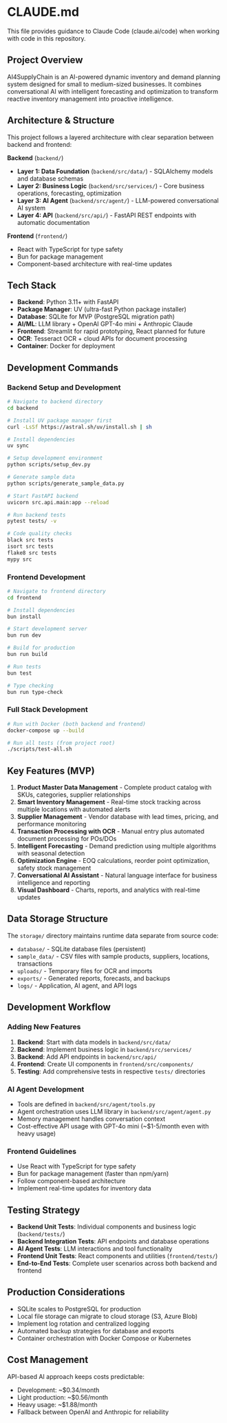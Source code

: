 # CLAUDE.md

This file provides guidance to Claude Code (claude.ai/code) when working with code in this repository.

## Project Overview

AI4SupplyChain is an AI-powered dynamic inventory and demand planning system designed for small to medium-sized businesses. It combines conversational AI with intelligent forecasting and optimization to transform reactive inventory management into proactive intelligence.

## Architecture & Structure

This project follows a layered architecture with clear separation between backend and frontend:

**Backend** (`backend/`)
- **Layer 1: Data Foundation** (`backend/src/data/`) - SQLAlchemy models and database schemas
- **Layer 2: Business Logic** (`backend/src/services/`) - Core business operations, forecasting, optimization
- **Layer 3: AI Agent** (`backend/src/agent/`) - LLM-powered conversational AI system
- **Layer 4: API** (`backend/src/api/`) - FastAPI REST endpoints with automatic documentation

**Frontend** (`frontend/`)
- React with TypeScript for type safety
- Bun for package management
- Component-based architecture with real-time updates

## Tech Stack

- **Backend**: Python 3.11+ with FastAPI
- **Package Manager**: UV (ultra-fast Python package installer)
- **Database**: SQLite for MVP (PostgreSQL migration path)
- **AI/ML**: LLM library + OpenAI GPT-4o mini + Anthropic Claude
- **Frontend**: Streamlit for rapid prototyping, React planned for future
- **OCR**: Tesseract OCR + cloud APIs for document processing
- **Container**: Docker for deployment

## Development Commands

### Backend Setup and Development
```bash
# Navigate to backend directory
cd backend

# Install UV package manager first
curl -LsSf https://astral.sh/uv/install.sh | sh

# Install dependencies
uv sync

# Setup development environment
python scripts/setup_dev.py

# Generate sample data
python scripts/generate_sample_data.py

# Start FastAPI backend
uvicorn src.api.main:app --reload

# Run backend tests
pytest tests/ -v

# Code quality checks
black src tests
isort src tests
flake8 src tests
mypy src
```

### Frontend Development
```bash
# Navigate to frontend directory
cd frontend

# Install dependencies
bun install

# Start development server
bun run dev

# Build for production
bun run build

# Run tests
bun test

# Type checking
bun run type-check
```

### Full Stack Development
```bash
# Run with Docker (both backend and frontend)
docker-compose up --build

# Run all tests (from project root)
./scripts/test-all.sh
```

## Key Features (MVP)

1. **Product Master Data Management** - Complete product catalog with SKUs, categories, supplier relationships
2. **Smart Inventory Management** - Real-time stock tracking across multiple locations with automated alerts
3. **Supplier Management** - Vendor database with lead times, pricing, and performance monitoring
4. **Transaction Processing with OCR** - Manual entry plus automated document processing for POs/DOs
5. **Intelligent Forecasting** - Demand prediction using multiple algorithms with seasonal detection
6. **Optimization Engine** - EOQ calculations, reorder point optimization, safety stock management
7. **Conversational AI Assistant** - Natural language interface for business intelligence and reporting
8. **Visual Dashboard** - Charts, reports, and analytics with real-time updates

## Data Storage Structure

The `storage/` directory maintains runtime data separate from source code:
- `database/` - SQLite database files (persistent)
- `sample_data/` - CSV files with sample products, suppliers, locations, transactions
- `uploads/` - Temporary files for OCR and imports
- `exports/` - Generated reports, forecasts, and backups
- `logs/` - Application, AI agent, and API logs

## Development Workflow

### Adding New Features
1. **Backend**: Start with data models in `backend/src/data/`
2. **Backend**: Implement business logic in `backend/src/services/`
3. **Backend**: Add API endpoints in `backend/src/api/`
4. **Frontend**: Create UI components in `frontend/src/components/`
5. **Testing**: Add comprehensive tests in respective `tests/` directories

### AI Agent Development
- Tools are defined in `backend/src/agent/tools.py`
- Agent orchestration uses LLM library in `backend/src/agent/agent.py`
- Memory management handles conversation context
- Cost-effective API usage with GPT-4o mini (~$1-5/month even with heavy usage)

### Frontend Guidelines
- Use React with TypeScript for type safety
- Bun for package management (faster than npm/yarn)
- Follow component-based architecture
- Implement real-time updates for inventory data

## Testing Strategy

- **Backend Unit Tests**: Individual components and business logic (`backend/tests/`)
- **Backend Integration Tests**: API endpoints and database operations
- **AI Agent Tests**: LLM interactions and tool functionality
- **Frontend Unit Tests**: React components and utilities (`frontend/tests/`)
- **End-to-End Tests**: Complete user scenarios across both backend and frontend

## Production Considerations

- SQLite scales to PostgreSQL for production
- Local file storage can migrate to cloud storage (S3, Azure Blob)
- Implement log rotation and centralized logging
- Automated backup strategies for database and exports
- Container orchestration with Docker Compose or Kubernetes

## Cost Management

API-based AI approach keeps costs predictable:
- Development: ~$0.34/month
- Light production: ~$0.56/month  
- Heavy usage: ~$1.88/month
- Fallback between OpenAI and Anthropic for reliability